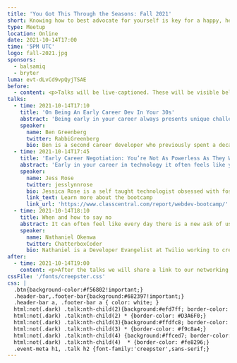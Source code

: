 ```yaml
---
title: 'You Got This Through the Seasons: Fall 2021'
short: Knowing how to best advocate for yourself is key for a happy, healthy work life. Join us and three wonderful speakers to cover these themes.
type: Meetup
location: Online
date: 2021-10-14T17:00
time: '5PM UTC'
logo: fall-2021.jpg
sponsors:
  - balsamiq
  - bryter
luma: evt-dLvCd9vpQyjTSAE
before:
  - content: <p>Talks will be live-captioned. These will be visible below the video stream, and via a direct URL which can be opened on another device is desired. Our post-event social session will not be captioned.</p>
talks:
  - time: 2021-10-14T17:10
    title: 'On Being An Early Career Dev In Your 30s'
    abstract: 'Being early in your career always presents unique challenges, while being early in your second career later in life has its own particular issues to grapple with. The typical pipeline for the software industry does not fit the paradigm of an older career changer, and their presence can often throw the system for a loop. In this talk, we will cover practical steps for navigating specific challenges related to hiring and being hired as a second-career dev. If approached with intention and thoughtfulness, the benefits can be immense for all involved.'
    speaker:
      name: Ben Greenberg
      twitter: RabbiGreenberg
      bio: Ben is a second career developer who previously spent a decade in the fields of adult education, community organizing, and non-profit management. He works as the Ruby developer advocate for Vonage by day and experiments with open source projects at night. He writes regularly on the intersection of community development and tech. Originally from Southern California and a long time resident of New York City, Ben now resides near Tel Aviv.
  - time: 2021-10-14T17:45
    title: 'Early Career Negotiation: You’re Not As Powerless As They Want You To Feel'
    abstract: 'Early in your career in technology it often feels like you need to take anything that’s given. And many employers want juniors to believe they don’t have any leverage to negotiate. Together, we’ll explore what kinds of negotiations are common in your early career and look at how you can begin to build out information to better inform these exchanges. We’ll also look at how you can use these experiences to help inform your choices as you gain more experience in tech.'
    speaker:
      name: Jess Rose
      twitter: jesslynnrose
      bio: Jessica Rose is a self taught technologist obsessed with fostering more equals access to technical education and meaningful work in technology. She’s currently working on a free web development bootcamp to try and democratize access to core tech skills. She’s always excited to hear about what you’re excited about.
      link_text: Learn more about the bootcamp
      link_url: 'https://www.classcentral.com/report/webdev-bootcamp/'
  - time: 2021-10-14T18:10
    title: When and how to say no
    abstract: It can often feel like every day there is a new ask of us - people asking for our time, effort, or knowledge. While many of these requests represent great opportunities for career growth, income or a warm fuzzy feeling, it is impossible to say how to decide whether something is right for you as well as some helpful advice for when and how to say no.
    speaker:
      name: Nathaniel Okenwa
      twitter: ChatterboxCoder
      bio: Nathaniel is a Developer Evangelist at Twilio working to create magical moments for developers with their products. He is a die hard fan of JavaScript, sports, superheroes and mixed martial arts. His life goals are to have Batman's brains, Deadpool's humour, T'Challa's fashion sense, Killmonger's Wokeness, and Thanos' determination! He serves the Javascript community in the UK and the rest of Europe.
after:
  - time: 2021-10-14T19:00
    content: <p>After the talks we will share a link to our networking session on <a class="underline" href='https://gatheround.com'>Gatheround</a> which will involve a series of short 1:1 calls with other attendees. It's super fun and we hope to see you there!</p>
cssFile: '/fonts/creepster.css'
css: |
  .btn{background-color:#f56802!important;}
  .header-bar,.footer-bar{background:#682397!important;}
  .header-bar a, .footer-bar a { color: white; }
  html:not(.dark) .talk:nth-child(2){background:#efd7ff; border-color: #D3A6F0;}
  html:not(.dark) .talk:nth-child(2) * {border-color: #D3A6F0;}
  html:not(.dark) .talk:nth-child(3){background:#ffdfc8; border-color: #f9c8a4;}
  html:not(.dark) .talk:nth-child(3) * {border-color: #f9c8a4;}
  html:not(.dark) .talk:nth-child(4) {background:#ffced7; border-color: #fe8296;}
  html:not(.dark) .talk:nth-child(4)  * {border-color: #fe8296;}
  .event-meta h1, .talk h2 {font-family:'creepster',sans-serif;}
---
```

